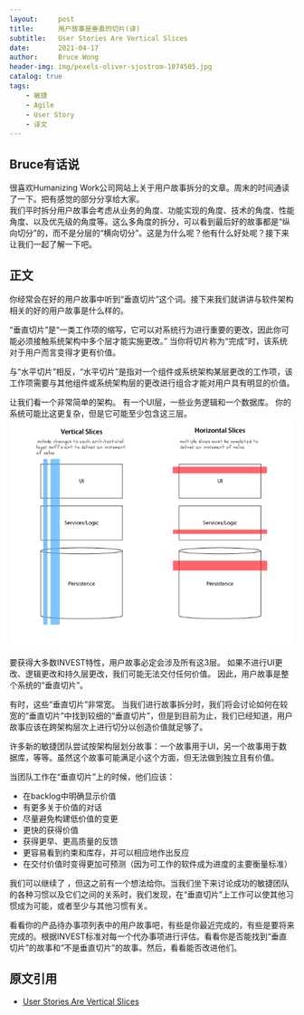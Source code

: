 ```yaml
---
layout:     post
title:      用户故事是垂直的切片(译)
subtitle:   User Stories Are Vertical Slices
date:       2021-04-17
author:     Bruce Wong
header-img: img/pexels-oliver-sjostrom-1074505.jpg   
catalog: true
tags:
    - 敏捷
    - Agile
    - User Story
    - 译文
---
```


##  Bruce有话说   
很喜欢Humanizing Work公司网站上关于用户故事拆分的文章。周末的时间通读了一下。把有感觉的部分分享给大家。  
我们平时拆分用户故事会考虑从业务的角度、功能实现的角度、技术的角度、性能角度、以及优先级的角度等。这么多角度的拆分，可以看到最后好的故事都是“纵向切分”的，而不是分层的“横向切分”。这是为什么呢？他有什么好处呢？接下来让我们一起了解一下吧。  

## 正文   

你经常会在好的用户故事中听到“垂直切片”这个词。接下来我们就讲讲与软件架构相关的好的用户故事是什么样的。  

“垂直切片”是“一类工作项的缩写，它可以对系统行为进行重要的更改，因此你可能必须接触系统架构中多个层才能实施更改。” 当你将切片称为“完成”时，该系统对于用户而言变得才更有价值。   

与“水平切片”相反，“水平切片”是指对一个组件或系统架构某层更改的工作项，该工作项需要与其他组件或系统架构层的更改进行组合才能对用户具有明显的价值。   

让我们看一个非常简单的架构。 有一个UI层，一些业务逻辑和一个数据库。 你的系统可能比这更复杂，但是它可能至少包含这三层。   
![vertical-vs-horizontal-slices](/img/scrum/vertical-vs-horizontal-slices.png)   

要获得大多数INVEST特性，用户故事必定会涉及所有这3层。 如果不进行UI更改、逻辑更改和持久层更改，我们可能无法交付任何价值。 因此，用户故事是整个系统的“垂直切片”。   

有时，这些“垂直切片”非常宽。 当我们进行故事拆分时，我们将会讨论如何在较宽的“垂直切片”中找到较细的“垂直切片”，但是到目前为止，我们已经知道，用户故事应该在跨架构层次上进行切分以创造价值就足够了。   

许多新的敏捷团队尝试按架构层划分故事：一个故事用于UI，另一个故事用于数据库，等等。虽然这个故事可能满足小这个方面，但无法做到独立且有价值。  

当团队工作在“垂直切片”上的时候，他们应该：
+ 在backlog中明确显示价值  
+ 有更多关于价值的对话  
+ 尽量避免构建低价值的变更  
+ 更快的获得价值  
+ 获得更早、更高质量的反馈  
+ 更容易看到约束和库存，并可以相应地作出反应  
+ 在交付价值时变得更加可预测（因为可工作的软件成为进度的主要衡量标准） 

我们可以继续了 ，但这之前有一个想法给你。当我们坐下来讨论成功的敏捷团队的各种习惯以及它们之间的关系时，我们发现，在“垂直切片”上工作可以使其他习惯成为可能，或者至少与其他习惯有关。  

看看你的产品待办事项列表中的用户故事吧，有些是你最近完成的，有些是要将来完成的。根据INVEST标准对每一个代办事项进行评估。看看你是否能找到“垂直切片”的故事和“不是垂直切片”的故事。然后，看看能否改进他们。  

## 原文引用
- [User Stories Are Vertical Slices](https://www.humanizingwork.com/the-humanizing-work-guide-to-splitting-user-stories/#vertical-slices)
